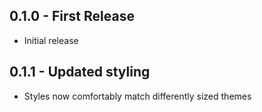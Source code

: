## 0.1.0 - First Release
* Initial release

## 0.1.1 - Updated styling
* Styles now comfortably match differently sized themes
